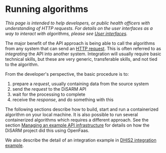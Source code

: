 # Running algorithms

_This page is intended to help developers, or public health officers with understanding of HTTP requests. For details on the user interfaces as a way to interact with algorithms, please see_ [_User interfaces_](../api-docs/using-user-interfaces-to-access-the-algorithms.md)_._

The major benefit of the API approach is being able to call the algorithms from any system that can send an [HTTP request](https://en.wikipedia.org/wiki/Hypertext_Transfer_Protocol#Request_message). This is often referred to as _integrating_ the API into another system. Integration will usually require basic technical skills, but these are very generic, transferable skills, and not tied to the algorithm.

From the developer's perspective, the basic procedure is to:

1. prepare a _request_, usually containing data from the source system
2. send the _request_ to the DiSARM API
3. wait for the processing to complete
4. receive the _response_, and do something with this 

The following sections describe how to build, start and run a containerized algorithm on your local machine. It is also possible to run several containerized algorithms which requires a different approach. See the section [Managing an example API infrastructure](https://docs.disarm.io/api-docs/api-docs) for details on how the DiSARM project did this using OpenFaas.

We also describe the detail of an integration example in [DHIS2 integration example](../dhis2-integration-example.md).

